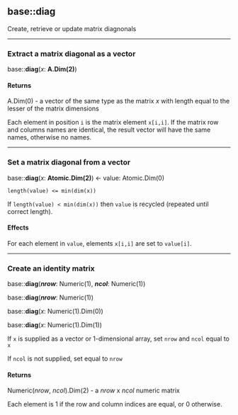 ## base::diag

Create, retrieve or update matrix diagnonals

---
### Extract a matrix diagonal as a vector

base::**diag**(*x*: **A.Dim(2)**)

#### Returns
A.Dim(0) - a vector of the same type as the matrix *x* with length equal to the lesser of the matrix dimensions

Each element in position `i` is the matrix element `x[i,i]`. If the matrix row and columns names are identical, the result vector will have the same names, otherwise no names.

---
### Set a matrix diagonal from a vector

base::**diag**(*x*: **Atomic.Dim(2)**) <- value: Atomic.Dim(0)

`length(value) <= min(dim(x))`

If `length(value) < min(dim(x))` then `value` is recycled (repeated until correct length).

#### Effects

For each element in `value`, elements `x[i,i]` are set to `value[i]`.

---
### Create an identity matrix

base::**diag**(***nrow***: Numeric(1), ***ncol***: Numeric(1))

base::**diag**(***nrow***: Numeric(1))

base::**diag**(*x*: Numeric(1).Dim(0))

base::**diag**(*x*: Numeric(1).Dim(1))

If `x` is supplied as a vector or 1-dimensional array, set `nrow` and `ncol` equal to `x`

If `ncol` is not supplied, set equal to `nrow`

#### Returns
Numeric(*nrow*, *ncol*).Dim(2) - a *nrow* x *ncol* numeric matrix

Each element is 1 if the row and column indices are equal, or 0 otherwise.
